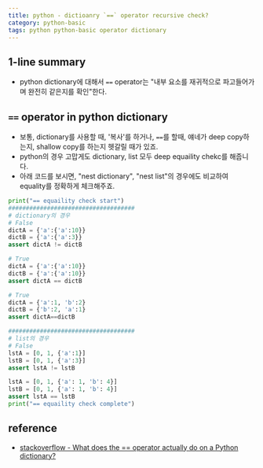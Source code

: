 ```yaml
---
title: python - dictioanry `==` operator recursive check? 
category: python-basic
tags: python python-basic operator dictionary
---
```


## 1-line summary 

- python dictionary에 대해서 `==` operator는 "내부 요소를 재귀적으로 파고들어가며 완전히 같은지를 확인"한다.


## `==` operator in python dictionary 

- 보통, dictionary를 사용할 때, '복사'를 하거나, `==`를 할때, 얘네가 deep copy하는지, shallow copy를 하는지 헷갈릴 때가 있죠. 
- python의 경우 고맙게도 dictionary, list 모두 deep equaility chekc를 해줍니다. 
- 아래 코드를 보시면, "nest dictionary", "nest list"의 경우에도 비교하여 equality를 정확하게 체크해주죠.

```python 
print("== equaility check start") 
####################################
# dictionary의 경우
# False
dictA = {'a':{'a':10}}
dictB = {'a':{'a':3}}
assert dictA != dictB

# True
dictA = {'a':{'a':10}}
dictB = {'a':{'a':10}}
assert dictA == dictB

# True
dictA = {'a':1, 'b':2}
dictB = {'b':2, 'a':1}
assert dictA==dictB

####################################
# list의 경우
# False
lstA = [0, 1, {'a':1}]
lstB = [0, 1, {'a':3}]
assert lstA != lstB

lstA = [0, 1, {'a': 1, 'b': 4}]
lstB = [0, 1, {'a': 1, 'b': 4}]
assert lstA == lstB
print("== equaility check complete")
```

## reference 

- [stackoverflow - What does the == operator actually do on a Python dictionary?](https://stackoverflow.com/questions/17217225/what-does-the-operator-actually-do-on-a-python-dictionary)

